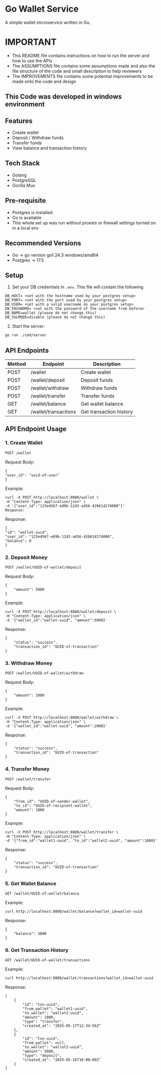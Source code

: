 # Go Wallet Service

A simple wallet microservice written in Go.

# IMPORTANT
- This README file contains instructions on how to run the server and how to use the APIs
- The ASSUMPTIONS file contains some assumptions made and also the file structure of the code and small description to help reviewers
- The IMPROVEMENTS file contains some potential improvements to be made onto the code and design

## This Code was developed in windows environment

## Features

- Create wallet
- Deposit / Withdraw funds
- Transfer funds
- View balance and transaction history

## Tech Stack
- Golang
- PostgreSQL
- Gorilla Mux

## Pre-requisite
- Postgres is installed
- Go is available
- This whole set up was run without proxies or firewall settings turned on in a local env

## Recommended Versions
- Go -> go version go1.24.3 windows/amd64
- Postgres -> 17.5

## Setup

1. Set your DB credentials in `.env`. This file will contain the following
```
DB_HOST= <set with the hostname used by your postgres setup>
DB_PORT= <set with the port used by your postgres setup>
DB_USER= <set with a valid username on your postgres setup>
DB_PASSWORD= <set with the password of the username from before>
DB_NAME=wallet (please do not change this)
DB_SSLMODE=disable (please do not change this)
```
2. Start the server:

```bash
go run ./cmd/server
```

## API Endpoints

| Method | Endpoint              | Description           |
|--------|-----------------------|-----------------------|
| POST   | /wallet               | Create wallet         |
| POST   | /wallet/deposit       | Deposit funds         |
| POST   | /wallet/withdraw      | Withdraw funds        |
| POST   | /wallet/transfer      | Transfer funds        |
| GET    | /wallet/balance       | Get wallet balance    |
| GET    | /wallet/transactions  | Get transaction history|

## API Endpoint Usage
### 1. Create Wallet
    POST /wallet

Request Body:
```
{
"user_id": "uuid-of-user"
}
```

Example:
```
curl -X POST http://localhost:8080/wallet \
-H "Content-Type: application/json" \
-d '{"user_id":"123e4567-e89b-12d3-a456-426614174000"}'
Response:
```
Response:
```
{
"id": "wallet-uuid",
"user_id": "123e4567-e89b-12d3-a456-426614174000",
"balance": 0
}
```

### 2. Deposit Money
    POST /wallet/UUID-of-wallet/deposit

Request Body:
```
{
    "amount": 5000
}
```

Example:
```
curl -X POST http://localhost:8080/wallet/deposit \
-H "Content-Type: application/json" \
-d '{"wallet_id":"wallet-uuid", "amount":5000}'
```

Response:
```
{
    "status": "success",
    "transaction_id": "UUID-of-transaction"
}
```

### 3. Withdraw Money
    POST /wallet/UUID-of-wallet/withdraw

Request Body:
```
{
    "amount": 2000
}
```

Example:
```
curl -X POST http://localhost:8080/wallet/withdraw \
-H "Content-Type: application/json" \
-d '{"wallet_id":"wallet-uuid", "amount":2000}'
```

Response:
```
{
    "status": "success",
    "transaction_id": "UUID-of-transaction"
}
```

### 4. Transfer Money
    POST /wallet/transfer

Request Body:
```
{
    "from_id": "UUID-of-sender-wallet",
    "to_id": "UUID-of-recipient-wallet",
    "amount": 1000
}
```

Example:
```
curl -X POST http://localhost:8080/wallet/transfer \
-H "Content-Type: application/json" \
-d '{"from_id":"wallet1-uuid", "to_id":"wallet2-uuid", "amount":1000}'
```

Response:
```
{
    "status": "success",
    "transaction_id": "UUID-of-transaction"
}
```

### 5. Get Wallet Balance
    GET /wallet/UUID-of-wallet/balance

Example:
```
curl http://localhost:8080/wallet/balance?wallet_id=wallet-uuid
```

Response:
```
{
    "balance": 3000
}
```

### 6. Get Transaction History
    GET /wallet/UUID-of-wallet/transactions

Example:
```
curl http://localhost:8080/wallet/transactions?wallet_id=wallet-uuid
```

Response:
```
[
    {
        "id": "txn-uuid",
        "from_wallet": "wallet1-uuid",
        "to_wallet": "wallet2-uuid",
        "amount": 1000,
        "type": "transfer",
        "created_at": "2025-05-17T12:34:56Z"
    },
    {
        "id": "txn-uuid",
        "from_wallet": null,
        "to_wallet": "wallet2-uuid",
        "amount": 5000,
        "type": "deposit",
        "created_at": "2025-05-16T10:00:00Z"
    }
]
```
